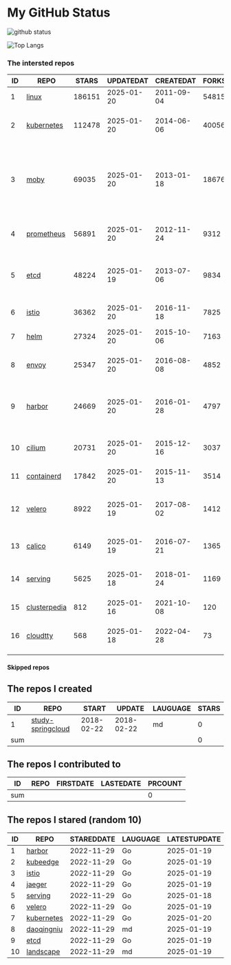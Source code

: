 # My GitHub Status

<img src="https://github-readme-stats-1.yihong0618.vercel.app/api?username=daoqingniu&show_icons=true&&&hide_title=true&count_private=true" alt="github status" />

![Top Langs](https://github-readme-stats-1.yihong0618.vercel.app/api/top-langs/?username=daoqingniu&layout=compact)

<!--START_SECTION:github_repos-->
### The intersted repos
| ID |                              REPO                               | STARS  | UPDATEDAT  | CREATEDAT  | FORKSCOUNT |                                                DESCRIPTIONS                                                |
|----|-----------------------------------------------------------------|--------|------------|------------|------------|------------------------------------------------------------------------------------------------------------|
|  1 | [linux](https://github.com/torvalds/linux)                      | 186151 | 2025-01-20 | 2011-09-04 |      54815 | Linux kernel source tree                                                                                   |
|  2 | [kubernetes](https://github.com/kubernetes/kubernetes)          | 112478 | 2025-01-20 | 2014-06-06 |      40056 | Production-Grade Container Scheduling and Management                                                       |
|  3 | [moby](https://github.com/moby/moby)                            |  69035 | 2025-01-20 | 2013-01-18 |      18676 | The Moby Project - a collaborative project for the container ecosystem to assemble container-based systems |
|  4 | [prometheus](https://github.com/prometheus/prometheus)          |  56891 | 2025-01-20 | 2012-11-24 |       9312 | The Prometheus monitoring system and time series database.                                                 |
|  5 | [etcd](https://github.com/etcd-io/etcd)                         |  48224 | 2025-01-19 | 2013-07-06 |       9834 | Distributed reliable key-value store for the most critical data of a distributed system                    |
|  6 | [istio](https://github.com/istio/istio)                         |  36362 | 2025-01-20 | 2016-11-18 |       7825 | Connect, secure, control, and observe services.                                                            |
|  7 | [helm](https://github.com/helm/helm)                            |  27324 | 2025-01-20 | 2015-10-06 |       7163 | The Kubernetes Package Manager                                                                             |
|  8 | [envoy](https://github.com/envoyproxy/envoy)                    |  25347 | 2025-01-20 | 2016-08-08 |       4852 | Cloud-native high-performance edge/middle/service proxy                                                    |
|  9 | [harbor](https://github.com/goharbor/harbor)                    |  24669 | 2025-01-20 | 2016-01-28 |       4797 | An open source trusted cloud native registry project that stores, signs, and scans content.                |
| 10 | [cilium](https://github.com/cilium/cilium)                      |  20731 | 2025-01-20 | 2015-12-16 |       3037 | eBPF-based Networking, Security, and Observability                                                         |
| 11 | [containerd](https://github.com/containerd/containerd)          |  17842 | 2025-01-20 | 2015-11-13 |       3514 | An open and reliable container runtime                                                                     |
| 12 | [velero](https://github.com/vmware-tanzu/velero)                |   8922 | 2025-01-19 | 2017-08-02 |       1412 | Backup and migrate Kubernetes applications and their persistent volumes                                    |
| 13 | [calico](https://github.com/projectcalico/calico)               |   6149 | 2025-01-19 | 2016-07-21 |       1365 | Cloud native networking and network security                                                               |
| 14 | [serving](https://github.com/knative/serving)                   |   5625 | 2025-01-18 | 2018-01-24 |       1169 | Kubernetes-based, scale-to-zero, request-driven compute                                                    |
| 15 | [clusterpedia](https://github.com/clusterpedia-io/clusterpedia) |    812 | 2025-01-16 | 2021-10-08 |        120 | The Encyclopedia of Kubernetes clusters                                                                    |
| 16 | [cloudtty](https://github.com/cloudtty/cloudtty)                |    568 | 2025-01-18 | 2022-04-28 |         73 | A Friendly Kubernetes CloudShell (Web Terminal) !                                                          |



#### Skipped repos
<!--END_SECTION:github_repos-->

<!--START_SECTION:my_github-->
## The repos I created
| ID  |                                 REPO                                 |   START    |   UPDATE   | LAUGUAGE | STARS |
|-----|----------------------------------------------------------------------|------------|------------|----------|-------|
|   1 | [study-springcloud](https://github.com/daoqingniu/study-springcloud) | 2018-02-22 | 2018-02-22 | md       |     0 |
| sum |                                                                      |            |            |          |     0 |

## The repos I contributed to
| ID  | REPO | FIRSTDATE | LASTEDATE | PRCOUNT |
|-----|------|-----------|-----------|---------|
| sum |      |           |           |       0 |

## The repos I stared (random 10)
| ID |                          REPO                          | STAREDDATE | LAUGUAGE | LATESTUPDATE |
|----|--------------------------------------------------------|------------|----------|--------------|
|  1 | [harbor](https://github.com/goharbor/harbor)           | 2022-11-29 | Go       | 2025-01-19   |
|  2 | [kubeedge](https://github.com/kubeedge/kubeedge)       | 2022-11-29 | Go       | 2025-01-19   |
|  3 | [istio](https://github.com/istio/istio)                | 2022-11-29 | Go       | 2025-01-19   |
|  4 | [jaeger](https://github.com/jaegertracing/jaeger)      | 2022-11-29 | Go       | 2025-01-19   |
|  5 | [serving](https://github.com/knative/serving)          | 2022-11-29 | Go       | 2025-01-18   |
|  6 | [velero](https://github.com/vmware-tanzu/velero)       | 2022-11-29 | Go       | 2025-01-19   |
|  7 | [kubernetes](https://github.com/kubernetes/kubernetes) | 2022-11-29 | Go       | 2025-01-20   |
|  8 | [daoqingniu](https://github.com/daoqingniu/daoqingniu) | 2022-11-29 | md       | 2025-01-19   |
|  9 | [etcd](https://github.com/etcd-io/etcd)                | 2022-11-29 | Go       | 2025-01-19   |
| 10 | [landscape](https://github.com/cncf/landscape)         | 2022-11-29 | md       | 2025-01-19   |

<!--END_SECTION:my_github-->
